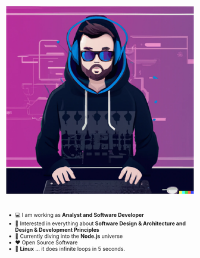 <img src="https://github.com/dansenpir/dansenpir/blob/main/assets/dev.png" alt="Introduction Banner.." style="text-align: center; margin-bottom: 30px;" />

-   :computer: I am working as **Analyst and Software Developer**
-   :monocle_face: Interested in everything about **Software Design & Architecture and Design & Development Principles**
-   :seedling: Currently diving into the **Node.js** universe
-   :heart: Open Source Software
-   :penguin: **Linux** ... it does infinite loops in 5 seconds.

